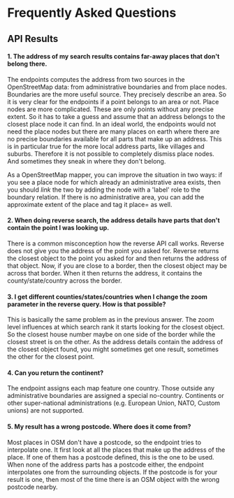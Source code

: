 # Frequently Asked Questions

## API Results

#### 1. The address of my search results contains far-away places that don't belong there.

The endpoints computes the address from two sources in the OpenStreetMap data:
from administrative boundaries and from place nodes. Boundaries are the more
useful source. They precisely describe an area. So it is very clear for
the endpoints if a point belongs to an area or not. Place nodes are more complicated.
These are only points without any precise extent. So it has to take a
guess and assume that an address belongs to the closest place node it can find.
In an ideal world, the endpoints would not need the place nodes but there are
many places on earth where there are no precise boundaries available for
all parts that make up an address. This is in particular true for the more
local address parts, like villages and suburbs. Therefore it is not possible
to completely dismiss place nodes. And sometimes they sneak in where they
don't belong.

As a OpenStreetMap mapper, you can improve the situation in two ways: if you
see a place node for which already an administrative area exists, then you
should _link_ the two by adding the node with a 'label' role to the boundary
relation. If there is no administrative area, you can add the approximate
extent of the place and tag it place=<something> as well.

#### 2. When doing reverse search, the address details have parts that don't contain the point I was looking up.

There is a common misconception how the reverse API call works.
Reverse does not give you the address of the point you asked for. Reverse
returns the closest object to the point you asked for and then returns the
address of that object. Now, if you are close to a border, then the closest
object may be across that border. When it then returns the address,
it contains the county/state/country across the border.

#### 3. I get different counties/states/countries when I change the zoom parameter in the reverse query. How is that possible?

This is basically the same problem as in the previous answer.
The zoom level influences at which search rank it starts looking
for the closest object. So the closest house number maybe on one side of the
border while the closest street is on the other. As the address details contain
the address of the closest object found, you might sometimes get one result,
sometimes the other for the closest point.

#### 4. Can you return the continent?

The endpoint assigns each map feature one country. Those outside any administrative
boundaries are assigned a special no-country. Continents or other super-national
administrations (e.g. European Union, NATO, Custom unions) are not supported.

#### 5. My result has a wrong postcode. Where does it come from?

Most places in OSM don't have a postcode, so the endpoint tries to interpolate
one. It first look at all the places that make up the address of the place.
If one of them has a postcode defined, this is the one to be used. When
none of the address parts has a postcode either, the endpoint interpolates one
from the surrounding objects. If the postcode is for your result is one, then
most of the time there is an OSM object with the wrong postcode nearby.
